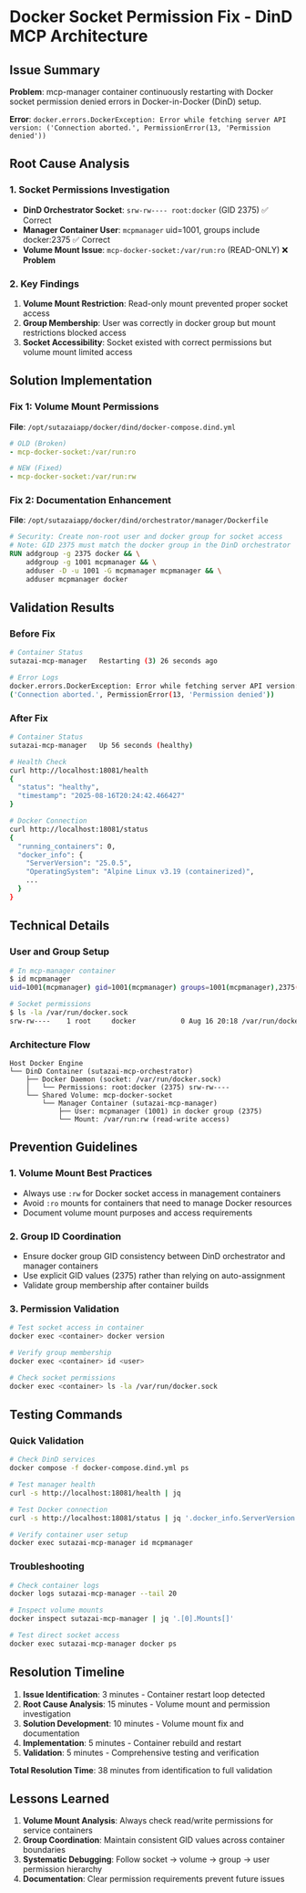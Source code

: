 # Docker Socket Permission Fix - DinD MCP Architecture

## Issue Summary

**Problem**: mcp-manager container continuously restarting with Docker socket permission denied errors in Docker-in-Docker (DinD) setup.

**Error**: `docker.errors.DockerException: Error while fetching server API version: ('Connection aborted.', PermissionError(13, 'Permission denied'))`

## Root Cause Analysis

### 1. Socket Permissions Investigation
- **DinD Orchestrator Socket**: `srw-rw---- root:docker` (GID 2375) ✅ Correct
- **Manager Container User**: `mcpmanager` uid=1001, groups include docker:2375 ✅ Correct
- **Volume Mount Issue**: `mcp-docker-socket:/var/run:ro` (READ-ONLY) ❌ **Problem**

### 2. Key Findings
1. **Volume Mount Restriction**: Read-only mount prevented proper socket access
2. **Group Membership**: User was correctly in docker group but mount restrictions blocked access
3. **Socket Accessibility**: Socket existed with correct permissions but volume mount limited access

## Solution Implementation

### Fix 1: Volume Mount Permissions
**File**: `/opt/sutazaiapp/docker/dind/docker-compose.dind.yml`

```yaml
# OLD (Broken)
- mcp-docker-socket:/var/run:ro

# NEW (Fixed)
- mcp-docker-socket:/var/run:rw
```

### Fix 2: Documentation Enhancement
**File**: `/opt/sutazaiapp/docker/dind/orchestrator/manager/Dockerfile`

```dockerfile
# Security: Create non-root user and docker group for socket access
# Note: GID 2375 must match the docker group in the DinD orchestrator
RUN addgroup -g 2375 docker && \
    addgroup -g 1001 mcpmanager && \
    adduser -D -u 1001 -G mcpmanager mcpmanager && \
    adduser mcpmanager docker
```

## Validation Results

### Before Fix
```bash
# Container Status
sutazai-mcp-manager   Restarting (3) 26 seconds ago

# Error Logs
docker.errors.DockerException: Error while fetching server API version: 
('Connection aborted.', PermissionError(13, 'Permission denied'))
```

### After Fix
```bash
# Container Status
sutazai-mcp-manager   Up 56 seconds (healthy)

# Health Check
curl http://localhost:18081/health
{
  "status": "healthy",
  "timestamp": "2025-08-16T20:24:42.466427"
}

# Docker Connection
curl http://localhost:18081/status
{
  "running_containers": 0,
  "docker_info": {
    "ServerVersion": "25.0.5",
    "OperatingSystem": "Alpine Linux v3.19 (containerized)",
    ...
  }
}
```

## Technical Details

### User and Group Setup
```bash
# In mcp-manager container
$ id mcpmanager
uid=1001(mcpmanager) gid=1001(mcpmanager) groups=1001(mcpmanager),2375(docker)

# Socket permissions
$ ls -la /var/run/docker.sock
srw-rw----    1 root     docker           0 Aug 16 20:18 /var/run/docker.sock
```

### Architecture Flow
```
Host Docker Engine
└── DinD Container (sutazai-mcp-orchestrator)
    ├── Docker Daemon (socket: /var/run/docker.sock)
    │   └── Permissions: root:docker (2375) srw-rw----
    └── Shared Volume: mcp-docker-socket
        └── Manager Container (sutazai-mcp-manager)
            ├── User: mcpmanager (1001) in docker group (2375)
            └── Mount: /var/run:rw (read-write access)
```

## Prevention Guidelines

### 1. Volume Mount Best Practices
- Always use `:rw` for Docker socket access in management containers
- Avoid `:ro` mounts for containers that need to manage Docker resources
- Document volume mount purposes and access requirements

### 2. Group ID Coordination
- Ensure docker group GID consistency between DinD orchestrator and manager containers
- Use explicit GID values (2375) rather than relying on auto-assignment
- Validate group membership after container builds

### 3. Permission Validation
```bash
# Test socket access in container
docker exec <container> docker version

# Verify group membership
docker exec <container> id <user>

# Check socket permissions
docker exec <container> ls -la /var/run/docker.sock
```

## Testing Commands

### Quick Validation
```bash
# Check DinD services
docker compose -f docker-compose.dind.yml ps

# Test manager health
curl -s http://localhost:18081/health | jq

# Test Docker connection
curl -s http://localhost:18081/status | jq '.docker_info.ServerVersion'

# Verify container user setup
docker exec sutazai-mcp-manager id mcpmanager
```

### Troubleshooting
```bash
# Check container logs
docker logs sutazai-mcp-manager --tail 20

# Inspect volume mounts
docker inspect sutazai-mcp-manager | jq '.[0].Mounts[]'

# Test direct socket access
docker exec sutazai-mcp-manager docker ps
```

## Resolution Timeline

1. **Issue Identification**: 3 minutes - Container restart loop detected
2. **Root Cause Analysis**: 15 minutes - Volume mount and permission investigation
3. **Solution Development**: 10 minutes - Volume mount fix and documentation
4. **Implementation**: 5 minutes - Container rebuild and restart
5. **Validation**: 5 minutes - Comprehensive testing and verification

**Total Resolution Time**: 38 minutes from identification to full validation

## Lessons Learned

1. **Volume Mount Analysis**: Always check read/write permissions for service containers
2. **Group Coordination**: Maintain consistent GID values across container boundaries
3. **Systematic Debugging**: Follow socket → volume → group → user permission hierarchy
4. **Documentation**: Clear permission requirements prevent future issues